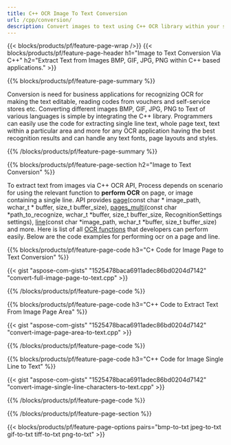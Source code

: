 ```yaml
---
title: C++ OCR Image To Text Conversion
url: /cpp/conversion/
description: Convert images to text using C++ OCR library within your software application.
---
```


{{< blocks/products/pf/feature-page-wrap />}}
{{< blocks/products/pf/feature-page-header h1="Image to Text Conversion Via C++" h2="Extract Text from Images BMP, GIF, JPG, PNG within C++ based applications." >}}

{{% blocks/products/pf/feature-page-summary %}}

Conversion is need for business applications for recognizing OCR for making the text editable, reading codes from vouchers and self-service stores etc. Converting different images BMP, GIF, JPG, PNG to Text of various languages is simple by integrating the C++ library. Programmers can easily use the code for extracting single line text, whole page text, text within a particular area and more for any OCR application having the best recognition results and can handle any text fonts, page layouts and styles. 

{{% /blocks/products/pf/feature-page-summary  %}}

{{% blocks/products/pf/feature-page-section  h2="Image to Text Conversion" %}}

To extract text from images via C++ OCR API, Process depends on scenario for using the relevant function to **perform OCR** on page, or image containing a single line. API provides [page](https://apireference.aspose.com/ocr/cpp/groupAspose#ga12fd25c079745617c8acbf38f61e44cf)(const char * image_path, wchar_t * buffer, size_t buffer_size), [pages_multi](https://apireference.aspose.com/ocr/cpp/groupAspose#ga53d926b03a01f388d59801979e21b12c)(const char *path_to_recognize, wchar_t *buffer, size_t buffer_size, RecognitionSettings settings), [line](https://apireference.aspose.com/ocr/cpp/groupAspose#ga00aec23aeebdb45943cfc6db33539540)(const char *image_path, wchar_t *buffer, size_t buffer_size) and more. Here is list of all [OCR functions](https://apireference.aspose.com/ocr/cpp/groupAspose) that developers can perform easily. Below are the code examples for performing ocr on a page and line.


{{% blocks/products/pf/feature-page-code h3="C+ Code for Image Page to Text Conversion" %}}

{{< gist "aspose-com-gists" "1525478baca6911adec86bd0204d7142" "convert-full-image-page-to-text.cpp" >}}

{{% /blocks/products/pf/feature-page-code  %}}

{{% blocks/products/pf/feature-page-code h3="C++ Code to Extract Text From Image Page Area" %}}

{{< gist "aspose-com-gists" "1525478baca6911adec86bd0204d7142" "convert-image-page-area-to-text.cpp" >}}

{{% /blocks/products/pf/feature-page-code  %}}

{{% blocks/products/pf/feature-page-code h3="C++ Code for Image Single Line to Text" %}}


{{< gist "aspose-com-gists" "1525478baca6911adec86bd0204d7142" "convert-image-single-line-characters-to-text.cpp" >}}

{{% /blocks/products/pf/feature-page-code  %}}

{{% /blocks/products/pf/feature-page-section %}}

{{< blocks/products/pf/feature-page-options pairs="bmp-to-txt jpeg-to-txt gif-to-txt tiff-to-txt png-to-txt" >}}